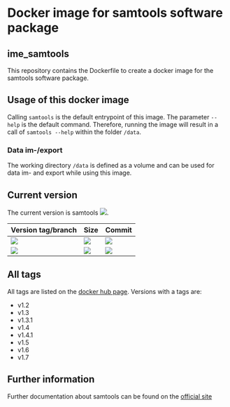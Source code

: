 # Docker image for samtools software package
## ime_samtools
This repository contains the Dockerfile to create a docker image for the samtools software package.

## Usage of this docker image
Calling `samtools` is the default entrypoint of this image. The parameter `--help` is the default command. Therefore, running the image will result in a call of `samtools --help` within the folder `/data`.
### Data im-/export
The working directory `/data` is defined as a volume and can be used for data im- and export while using this image.

## Current version
The current version is samtools [![](https://images.microbadger.com/badges/version/greatfireball/ime_samtools:v1.7.svg)](https://microbadger.com/images/greatfireball/ime_samtools:v1.7 "Get your own version badge on microbadger.com").

| Version tag/branch | Size | Commit |
|-|-|-|
| [![](https://images.microbadger.com/badges/version/greatfireball/ime_samtools:v1.7.svg)](https://microbadger.com/images/greatfireball/ime_samtools:v1.7 "Get your own version badge on microbadger.com") | [![](https://images.microbadger.com/badges/image/greatfireball/ime_samtools:v1.7.svg)](https://microbadger.com/images/greatfireball/ime_samtools:v1.7 "Get your own image badge on microbadger.com") | [![](https://images.microbadger.com/badges/commit/greatfireball/ime_samtools:v1.7.svg)](https://microbadger.com/images/greatfireball/ime_samtools:v1.7 "Get your own commit badge on microbadger.com") |
| [![](https://images.microbadger.com/badges/version/greatfireball/ime_samtools:master.svg)](https://microbadger.com/images/greatfireball/ime_samtools:master "Get your own version badge on microbadger.com") | [![](https://images.microbadger.com/badges/image/greatfireball/ime_samtools:master.svg)](https://microbadger.com/images/greatfireball/ime_samtools:master "Get your own image badge on microbadger.com") | [![](https://images.microbadger.com/badges/commit/greatfireball/ime_samtools:master.svg)](https://microbadger.com/images/greatfireball/ime_samtools:master "Get your own commit badge on microbadger.com") |

## All tags
All tags are listed on the [docker hub page](https://hub.docker.com/r/greatfireball/ime_samtools/tags/). Versions with a tags are:
- v1.2
- v1.3
- v1.3.1
- v1.4
- v1.4.1
- v1.5
- v1.6
- v1.7

## Further information
Further documentation about samtools can be found on the [official site](http://www.htslib.org/doc/samtools.html)
